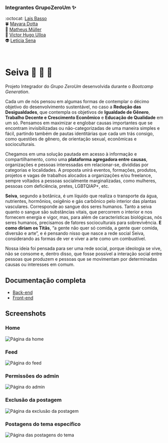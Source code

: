 ### Integrantes GrupoZeroUm :sparkles:
:octocat: [Lais Basso](https://github.com/laisbasso "GitHub")  
:four_leaf_clover: [Mayara Dotta](https://github.com/DottaMP "GitHub")  
:princess: [Matheus Müller](https://github.com/matheuxmuller "GitHub")  
:bear: [Victor Hugo Ulloa](https://github.com/Victorhup "GitHub")  
:alien: [Letícia Sena](https://github.com/leticia-sena "GitHub")

<br>

# Seiva :seedling: :leaves: :herb:
Projeto Integrador do *Grupo ZeroUm* desenvolvida durante o *Bootcamp Generation*.  

Cada um de nós pensou em algumas formas de contemplar o décimo objetivo do desenvolvimento sustentável, no caso a **Redução das Desigualdades**, que contempla os objetivos de **Igualdade de Gênero**, **Trabalho Decente e Crescimento Econômico** e **Educação de Qualidade** em um só. Pensamos em maximizar e englobar causas importantes que se encontram invisibilizadas ou não-categorizadas de uma maneira simples e fácil, partindo também de pautas identitárias que cada um trás consigo, como questões de gênero, de orientação sexual, econômicas e socioculturais.

Chegamos em uma solução pautada em acesso à informação e compartilhamento, como uma **plataforma agregadora entre causas**, organizações e pessoas interessadas em relacionar-se, divididas por categorias e localidades. A proposta unirá eventos, formações, produtos, projetos e vagas de trabalhos alocados a organizações e/ou freelance, sempre voltados a pessoas socialmente marginalizadas, como mulheres, pessoas com deficiência, pretes, LGBTQIAP+, etc. 

**Seiva**, segundo a botânica, é um líquido que realiza o transporte da água, nutrientes, hormônios, oxigênio e gás carbônico pelo interior das plantas vasculares. Corresponde ao sangue dos seres humanos. Tanto a seiva quanto o sangue são substâncias vitais, que percorrem o interior e nos fornecem energia e vigor, mas, para além de características biológicas, nós seres humanos, precisamos de fatores socioculturais para sobrevivência. **E como diriam os Titãs**, “a gente não quer só comida, a gente quer comida, diversão e arte”, e é pensando nisso que nasce a rede social Seiva, considerando as formas de ver e viver a arte como um combustível.

Nossa ideia foi pensada para ser uma rede social, porque ideologia se vive, não se consome e, dentro disso, que fosse possível a interação social entre pessoas que produzem e pessoas que se movimentam por determinadas causas ou interesses em comum.

## Documentação completa 

* [Back-end](https://github.com/laisbasso/PI-Seiva/blob/master/Entregas/DocumentacaoCompletaBackEnd.md)
* [Front-end](https://laisbasso.github.io/PI-Seiva/)

## Screenshots

### Home
![Página da home](https://i.imgur.com/303SbGV.png "Home")

### Feed
![Página do feed](https://i.imgur.com/81LCvwC.png "Feed")

### Permissões do admin
![Página do admin](https://imgur.com/wunK3Of.png "Admin")

### Exclusão da postagem
![Página da exclusão da postagem](https://imgur.com/qDZ1vhJ.png "Post")

### Postagens do tema específico
![Página das postagens do tema](https://imgur.com/eeEWGn6.png "Postagens do tema")
